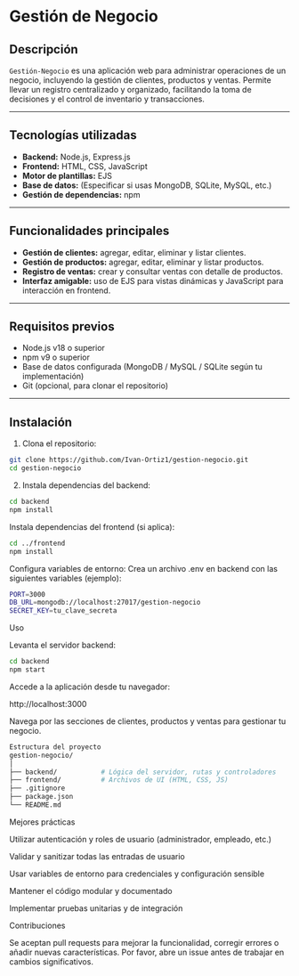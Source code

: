 # Gestión de Negocio

## Descripción
`Gestión-Negocio` es una aplicación web para administrar operaciones de un negocio, incluyendo la gestión de clientes, productos y ventas. Permite llevar un registro centralizado y organizado, facilitando la toma de decisiones y el control de inventario y transacciones.

---

## Tecnologías utilizadas

- **Backend:** Node.js, Express.js
- **Frontend:** HTML, CSS, JavaScript
- **Motor de plantillas:** EJS
- **Base de datos:** (Especificar si usas MongoDB, SQLite, MySQL, etc.)
- **Gestión de dependencias:** npm

---

## Funcionalidades principales

- **Gestión de clientes:** agregar, editar, eliminar y listar clientes.
- **Gestión de productos:** agregar, editar, eliminar y listar productos.
- **Registro de ventas:** crear y consultar ventas con detalle de productos.
- **Interfaz amigable:** uso de EJS para vistas dinámicas y JavaScript para interacción en frontend.

---

## Requisitos previos

- Node.js v18 o superior
- npm v9 o superior
- Base de datos configurada (MongoDB / MySQL / SQLite según tu implementación)
- Git (opcional, para clonar el repositorio)

---

## Instalación

1. Clona el repositorio:
```bash
git clone https://github.com/Ivan-Ortiz1/gestion-negocio.git
cd gestion-negocio
```

2. Instala dependencias del backend:
```bash
cd backend
npm install
```

Instala dependencias del frontend (si aplica):
```bash
cd ../frontend
npm install
```

Configura variables de entorno:
Crea un archivo .env en backend con las siguientes variables (ejemplo):
```bash
PORT=3000
DB_URL=mongodb://localhost:27017/gestion-negocio
SECRET_KEY=tu_clave_secreta
```
Uso

Levanta el servidor backend:
```bash
cd backend
npm start
```

Accede a la aplicación desde tu navegador:

http://localhost:3000


Navega por las secciones de clientes, productos y ventas para gestionar tu negocio.
```bash
Estructura del proyecto
gestion-negocio/
│
├── backend/           # Lógica del servidor, rutas y controladores
├── frontend/          # Archivos de UI (HTML, CSS, JS)
├── .gitignore
├── package.json
└── README.md
```
Mejores prácticas

Utilizar autenticación y roles de usuario (administrador, empleado, etc.)

Validar y sanitizar todas las entradas de usuario

Usar variables de entorno para credenciales y configuración sensible

Mantener el código modular y documentado

Implementar pruebas unitarias y de integración

Contribuciones

Se aceptan pull requests para mejorar la funcionalidad, corregir errores o añadir nuevas características. Por favor, abre un issue antes de trabajar en cambios significativos.
